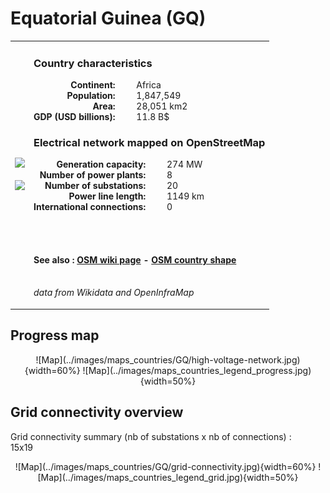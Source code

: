 # Equatorial Guinea (GQ)

<table width="90%">
<tr>
<td>
<img src="http://commons.wikimedia.org/wiki/Special:FilePath/Flag%20of%20Equatorial%20Guinea.svg" width="250">
<br><br>
<img src="http://commons.wikimedia.org/wiki/Special:FilePath/LocationEquatorialGuinea.svg" width="250"></td>
<td>
<h3>Country characteristics</h3>
<div style="display: inline-block;text-align:right;margin-right:30px;font-weight: bold;">
Continent:<br>Population:<br>Area:<br>GDP (USD billions):
</div>
<div style="display: inline-block;">
Africa<br>1,847,549<br>28,051 km2<br>11.8 B$
</div>
<h3>Electrical network mapped on OpenStreetMap</h3>
<div style="display: inline-block;text-align:right;margin-right:30px;font-weight: bold;">Generation capacity:<br>
Number of power plants:<br>
Number of substations:<br>
Power line length:<br>
International connections:<br>
</div>
<div style="display: inline-block;">274 MW<br>
8<br>
20<br>
1149 km<br>
0<br>
</div>

<br><br><h4>See also :
<a href="https://wiki.openstreetmap.org/wiki/Power_networks/Equatorial Guinea" target="_blank">OSM wiki page</a> -
<a href="https://openstreetmap.org/relation/192791" target="_blank">OSM country shape</a>
</h4>

<br><i>data from Wikidata and OpenInfraMap</i>
</td>
</tr>
</table>


## Progress map

<center>
![Map](../images/maps_countries/GQ/high-voltage-network.jpg){width=60%}
![Map](../images/maps_countries_legend_progress.jpg){width=50%}
</center>



## Grid connectivity overview

Grid connectivity summary (nb of substations x nb of connections) :<br>15x19

<center>
![Map](../images/maps_countries/GQ/grid-connectivity.jpg){width=60%}
![Map](../images/maps_countries_legend_grid.jpg){width=50%}
</center>


